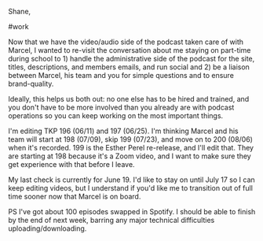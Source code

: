 Shane,

#work 

Now that we have the video/audio side of the podcast taken care of with Marcel, I wanted to re-visit the conversation about me staying on part-time during school to 1) handle the administrative side of the podcast for the site, titles, descriptions, and members emails, and run social and 2) be a liaison between Marcel, his team and you for simple questions and to ensure brand-quality.

Ideally, this helps us both out: no one else has to be hired and trained, and you don't have to be more involved than you already are with podcast operations so you can keep working on the most important things.

I'm editing TKP 196 (06/11) and 197 (06/25). I'm thinking Marcel and his team will start at 198 (07/09), skip 199 (07/23), and move on to 200 (08/06) when it's recorded. 199 is the Esther Perel re-release, and I'll edit that. They are starting at 198 because it's a Zoom video, and I want to make sure they get experience with that before I leave.

My last check is currently for June 19. I'd like to stay on until July 17 so I can keep editing videos, but I understand if you'd like me to transition out of full time sooner now that Marcel is on board.

PS I've got about 100 episodes swapped in Spotify. I should be able to finish by the end of next week, barring any major technical difficulties uploading/downloading.


